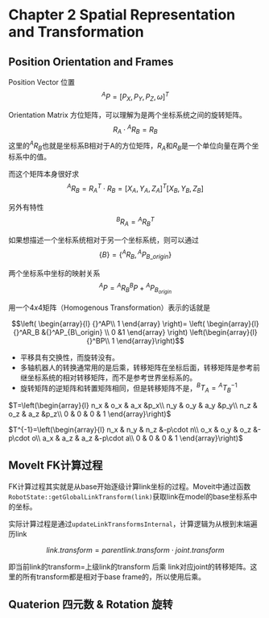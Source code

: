 # Chapter 2 Spatial Representation and Transformation
## Position Orientation and Frames
Position Vector 位置
$${}^AP=[P_X, P_Y, P_Z, \omega]^T$$

Orientation Matrix 方位矩阵，可以理解为是两个坐标系统之间的旋转矩阵。
$$R_A\cdot {}^AR_B = R_B$$
这里的${}^AR_B$也就是坐标系B相对于A的方位矩阵，$R_A$和$R_B$是一个单位向量在两个坐标系中的值。

而这个矩阵本身很好求
$${}^AR_B   = R_A^{T}\cdot R_B = [X_A, Y_A, Z_A]^T[X_B, Y_B, Z_B]$$

另外有特性
$${}^BR_A = {}^AR_B^T$$

如果想描述一个坐标系统相对于另一个坐标系统，则可以通过
$$\{B\}=\{ {}^AR_B, {}^AP_{B\_origin} \}$$

两个坐标系中坐标的映射关系
$${}^AP = {}^AR_B{}^BP + {}^AP_{B_{origin}}$$

用一个$4x4$矩阵（Homogenous Transformation）表示的话就是

$$\left(
    \begin{array}{l}
    {}^AP\\    
    1 
    \end{array}
\right)=
\left(
\begin{array}{l}
    {}^AR_B &{}^AP_{B\_origin} \\
    0 &1
\end{array}
\right)
\left(\begin{array}{l}
    {}^BP\\
    1
\end{array}\right)$$

- 平移具有交换性，而旋转没有。
- 多轴机器人的转换通常用的是后乘，转移矩阵在坐标后面，转移矩阵是参考前继坐标系统的相对转移矩阵，而不是参考世界坐标系的。
- 旋转矩阵的逆矩阵和转置矩阵相同，但是转移矩阵不是，${}^BT_A = {}^AT_B^{-1}$
  
$T=\left(\begin{array}{l}
    n_x & o_x & a_x &p_x\\
    n_y & o_y & a_y &p_y\\
    n_z & o_z & a_z &p_z\\
    0   & 0   & 0   & 1
    \end{array}\right)$

$T^{-1}=\left(\begin{array}{l}
    n_x & n_y & n_z &-p\cdot n\\
    o_x & o_y & o_z &-p\cdot o\\
    a_x & a_z & a_z &-p\cdot a\\
    0   & 0   & 0   & 1
    \end{array}\right)$

## MoveIt FK计算过程
FK计算过程其实就是从base开始逐级计算link坐标的过程。Moveit中通过函数`RobotState::getGlobalLinkTransform(link)`获取link在model的base坐标系中的坐标。

实际计算过程是通过`updateLinkTransformsInternal`，计算逻辑为从根到末端遍历link

$$ link.transform = parentlink.transform\cdot joint.transform$$

即当前link的transform=上级link的transform 后乘 link对应joint的转移矩阵。这里的所有transform都是相对于base frame的，所以使用后乘。

## Quaterion 四元数 & Rotation 旋转
